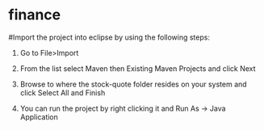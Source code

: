 # finance
#Import the project into eclipse by using the following steps:
1. Go to File>Import

2. From the list select Maven then Existing Maven Projects and click Next

3. Browse to where the stock-quote folder resides on your system and click Select All and Finish

4. You can run the project by right clicking it and Run As -> Java Application
